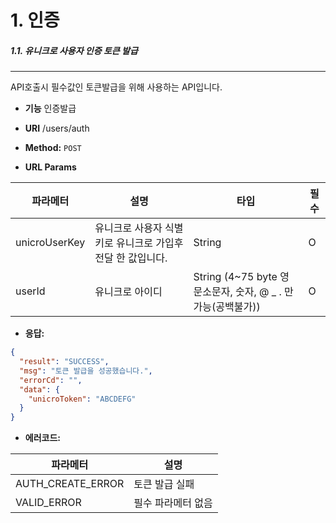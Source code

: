 # 1. 인증

##### 1.1. 유니크로 사용자 인증 토큰 발급
----
API호출시 필수값인 토큰발급을 위해 사용하는 API입니다.

* **기능**
  인증발급

* **URI**
  /users/auth

* **Method:**
  `POST`

*  **URL Params**

| 파라메터 | 설명 | 타입 | 필수 |
|--|--|--|--|
| unicroUserKey|유니크로 사용자 식별키로 유니크로 가입후 전달 한 값입니다. | String | O |
| userId|유니크로 아이디| String (4~75 byte 영문소문자, 숫자, @ _ . 만 가능(공백불가)) | O |
 
* **응답:**
 
```json
{
  "result": "SUCCESS",
  "msg": "토큰 발급을 성공했습니다.",
  "errorCd": "",
  "data": {
    "unicroToken": "ABCDEFG"
  }
}

```

* **에러코드:**

| 파라메터 | 설명 |
|--|--|
| AUTH_CREATE_ERROR | 토큰 발급 실패 |
| VALID_ERROR | 필수 파라메터 없음 |
